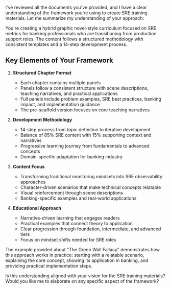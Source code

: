 I've reviewed all the documents you've provided, and I have a clear understanding of the framework you're using to create SRE training materials. Let me summarize my understanding of your approach:

You're creating a hybrid graphic novel-style curriculum focused on SRE metrics for banking professionals who are transitioning from production support roles. The content follows a structured methodology with consistent templates and a 14-step development process.

## Key Elements of Your Framework

1. **Structured Chapter Format**
   - Each chapter contains multiple panels
   - Panels follow a consistent structure with scene descriptions, teaching narratives, and practical applications
   - Full panels include problem examples, SRE best practices, banking impact, and implementation guidance
   - The pre-scaffold version focuses on core teaching narratives

2. **Development Methodology**
   - 14-step process from topic definition to iterative development
   - Balance of 85% SRE content with 15% supporting context and narratives
   - Progressive learning journey from fundamentals to advanced concepts
   - Domain-specific adaptation for banking industry

3. **Content Focus**
   - Transforming traditional monitoring mindsets into SRE observability approaches
   - Character-driven scenarios that make technical concepts relatable
   - Visual reinforcement through scene descriptions
   - Banking-specific examples and real-world applications

4. **Educational Approach**
   - Narrative-driven learning that engages readers
   - Practical examples that connect theory to application
   - Clear progression through foundation, intermediate, and advanced tiers
   - Focus on mindset shifts needed for SRE roles

The example provided about "The Green Wall Fallacy" demonstrates how this approach works in practice: starting with a relatable scenario, explaining the core concept, showing its application in banking, and providing practical implementation steps.

Is this understanding aligned with your vision for the SRE training materials? Would you like me to elaborate on any specific aspect of the framework?